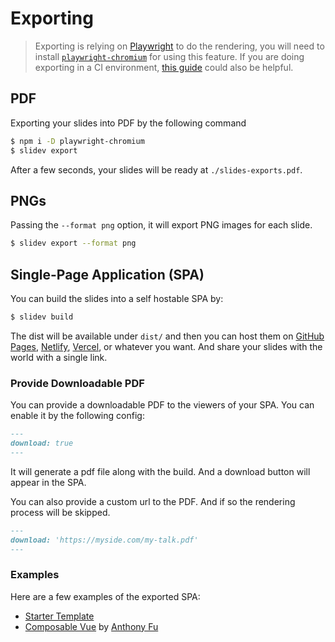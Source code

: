 # Exporting

> Exporting is relying on [Playwright](https://playwright.dev) to do the rendering, you will need to install [`playwright-chromium`](https://playwright.dev/docs/installation#download-single-browser-binary) for using this feature.
> If you are doing exporting in a CI environment, [this guide](https://playwright.dev/docs/ci) could also be helpful.

## PDF

Exporting your slides into PDF by the following command

```bash
$ npm i -D playwright-chromium
$ slidev export
```

After a few seconds, your slides will be ready at `./slides-exports.pdf`.

## PNGs

Passing the `--format png` option, it will export PNG images for each slide.

```bash
$ slidev export --format png
```

## Single-Page Application (SPA)

You can build the slides into a self hostable SPA by:

```bash
$ slidev build
```

The dist will be available under `dist/` and then you can host them on [GitHub Pages](https://pages.github.com/), [Netlify](https://netlify.app/), [Vercel](https://vercel.com/), or whatever you want. And share your slides with the world with a single link.

### Provide Downloadable PDF

You can provide a downloadable PDF to the viewers of your SPA. You can enable it by the following config:

```md
---
download: true
---
```

It will generate a pdf file along with the build. And a download button will appear in the SPA.

You can also provide a custom url to the PDF. And if so the rendering process will be skipped.

```md
---
download: 'https://myside.com/my-talk.pdf'
---
```

### Examples

Here are a few examples of the exported SPA:

- [Starter Template](https://slidev.antfu.me/demo/starter)
- [Composable Vue](https://talks.antfu.me/2021/composable-vue) by [Anthony Fu](https://github.com/antfu)
